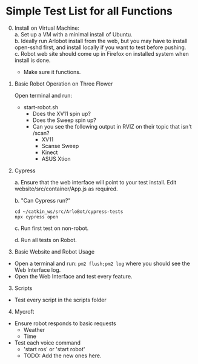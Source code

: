 # Simple Test List for all Functions

0. Install on Virtual Machine:   
    a. Set up a VM with a minimal install of Ubuntu.  
    b. Ideally run Arlobot install from the web, but you may have to install open-sshd first, and install locally if you want to test before pushing.  
    c. Robot web site should come up in Firefox on installed system when install is done.
     - Make sure it functions.
     
1. Basic Robot Operation on Three Flower

    Open terminal and run:
    - start-robot.sh
        - Does the XV11 spin up?
        - Does the Sweep spin up?
        - Can you see the following output in RVIZ on their topic that isn't /scan?
            - XV11
            - Scanse Sweep
            - Kinect
            - ASUS Xtion

1. Cypress

    a. Ensure that the web interface will point to your test install.
        Edit website/src/container/App.js as required.

    b. "Can Cypress run?"

    ```shell script
    cd ~/catkin_ws/src/ArloBot/cypress-tests
    npx cypress open
    ```  

    c. Run first test on non-robot.

    d. Run all tests on Robot.

2. Basic Website and Robot Usage

 - Open a terminal and run: `pm2 flush;pm2 log` where you should see the Web Interface log.
 - Open the Web Interface and test every feature.
 
3. Scripts

 - Test every script in the scripts folder
 
4. Mycroft

 - Ensure robot responds to basic requests
    - Weather
    - Time
 - Test each voice command
    - 'start ros' or 'start robot'
    - TODO: Add the new ones here.
